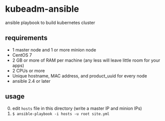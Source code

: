 kubeadm-ansible
===============

ansible playbook to build kubernetes cluster

## requirements

* 1 master node and 1 or more minion node
* CentOS 7
* 2 GB or more of RAM per machine (any less will leave little room for your apps)
* 2 CPUs or more
* Unique hostname, MAC address, and product_uuid for every node
* ansible 2.4 or later

## usage

0. edit `hosts` file in this directory (write a master IP and minion IPs)
0. `$ ansible-playbook -i hosts -u root site.yml`
